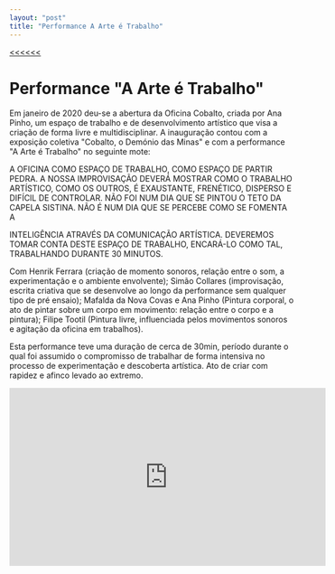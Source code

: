 ```yaml
---
layout: "post"
title: "Performance A Arte é Trabalho"
---
```

[<<<<<<](/updates.html)
# Performance "A Arte é Trabalho"
Em janeiro de 2020 deu-se a abertura da Oficina Cobalto, criada por Ana Pinho, um espaço de trabalho e de desenvolvimento artístico que visa a criação de forma livre e multidisciplinar. A inauguração contou com a exposição coletiva "Cobalto, o Demónio das Minas" e com a performance "A Arte é Trabalho" no seguinte mote:

A OFICINA COMO ESPAÇO DE TRABALHO, COMO ESPAÇO DE PARTIR PEDRA. A NOSSA IMPROVISAÇÃO DEVERÁ MOSTRAR COMO O TRABALHO ARTÍSTICO, COMO OS OUTROS, É EXAUSTANTE, FRENÉTICO, DISPERSO E DIFÍCIL DE CONTROLAR. NÃO FOI NUM DIA QUE SE PINTOU O TETO DA CAPELA SISTINA. NÃO É NUM DIA QUE SE PERCEBE COMO SE FOMENTA A

INTELIGÊNCIA ATRAVÉS DA COMUNICAÇÃO ARTÍSTICA. DEVEREMOS TOMAR CONTA DESTE ESPAÇO DE TRABALHO, ENCARÁ-LO COMO TAL, TRABALHANDO DURANTE 30 MINUTOS.

Com Henrik Ferrara (criação de momento sonoros, relação entre o som, a experimentação e o ambiente envolvente); Simão Collares (improvisação, escrita criativa que se desenvolve ao longo da performance sem qualquer tipo de pré ensaio); Mafalda da Nova Covas e Ana Pinho (Pintura corporal, o ato de pintar sobre um corpo em movimento: relação entre o corpo e a pintura); Filipe Tootil (Pintura livre, influenciada pelos movimentos sonoros e agitação da oficina em trabalhos).

Esta performance teve uma duração de cerca de 30min, período durante o qual foi assumido o compromisso de trabalhar de forma intensiva no processo de experimentação e descoberta artística. Ato de criar com rapidez e afinco levado ao extremo.

<iframe width="560" height="315" src="https://www.youtube.com/embed/3XxuQCeeTZw" title="YouTube video player" frameborder="0" allow="accelerometer; autoplay; clipboard-write; encrypted-media; gyroscope; picture-in-picture" allowfullscreen></iframe>
